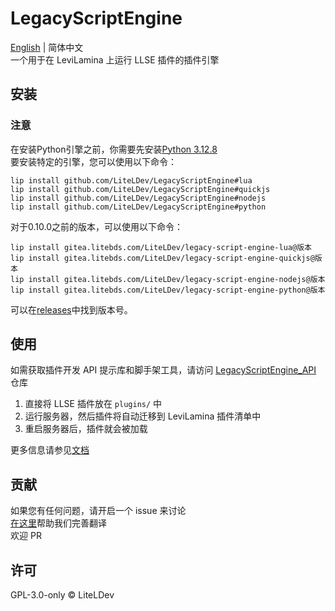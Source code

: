 # LegacyScriptEngine

[English](README.md) | 简体中文  
一个用于在 LeviLamina 上运行 LLSE 插件的插件引擎

## 安装

### 注意

在安装Python引擎之前，你需要先安装[Python 3.12.8](https://www.python.org/downloads/release/python-3128/)  
要安装特定的引擎，您可以使用以下命令：
```shell
lip install github.com/LiteLDev/LegacyScriptEngine#lua
lip install github.com/LiteLDev/LegacyScriptEngine#quickjs
lip install github.com/LiteLDev/LegacyScriptEngine#nodejs
lip install github.com/LiteLDev/LegacyScriptEngine#python
```
对于0.10.0之前的版本，可以使用以下命令：
```shell
lip install gitea.litebds.com/LiteLDev/legacy-script-engine-lua@版本
lip install gitea.litebds.com/LiteLDev/legacy-script-engine-quickjs@版本
lip install gitea.litebds.com/LiteLDev/legacy-script-engine-nodejs@版本
lip install gitea.litebds.com/LiteLDev/legacy-script-engine-python@版本
```
可以在[releases](https://github.com/LiteLDev/LegacyScriptEngine/releases)中找到版本号。

## 使用

如需获取插件开发 API 提示库和脚手架工具，请访问 [LegacyScriptEngine_API](https://github.com/LiteLDev/LegacyScriptEngine_API) 仓库

1. 直接将 LLSE 插件放在 `plugins/` 中
2. 运行服务器，然后插件将自动迁移到 LeviLamina 插件清单中
3. 重启服务器后，插件就会被加载

更多信息请参见[文档](https://lse.levimc.org)

## 贡献

如果您有任何问题，请开启一个 issue 来讨论  
[在这里](https://crowdin.com/project/legacyscriptengine)帮助我们完善翻译  
欢迎 PR

## 许可

GPL-3.0-only © LiteLDev
